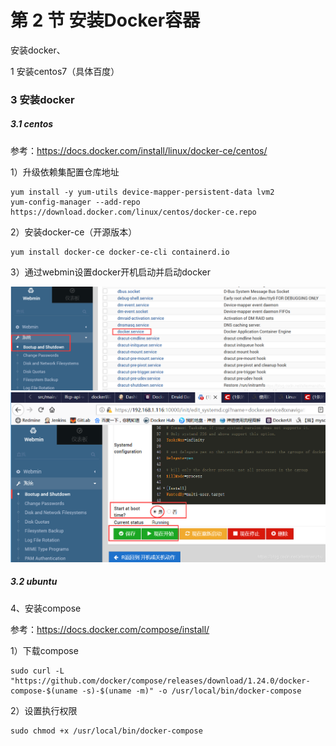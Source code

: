 # 第 2 节 安装Docker容器
安装docker、

1 安装centos7（具体百度）

### 3 安装docker

##### 3.1 centos

参考：https://docs.docker.com/install/linux/docker-ce/centos/

1）升级依赖集配置仓库地址

```
yum install -y yum-utils device-mapper-persistent-data lvm2
yum-config-manager --add-repo https://download.docker.com/linux/centos/docker-ce.repo
```



2）安装docker-ce（开源版本）

```
yum install docker-ce docker-ce-cli containerd.io
```



3）通过webmin设置docker开机启动并启动docker

<img src="./img/webmin_1.png" alt="webmin_1" style="zoom:50%;" />

<img src="./img/webmin_2.png" alt="webmin_2" style="zoom:50%;" />

##### 3.2 ubuntu



4、安装compose

参考：https://docs.docker.com/compose/install/

1）下载compose

```
sudo curl -L "https://github.com/docker/compose/releases/download/1.24.0/docker-compose-$(uname -s)-$(uname -m)" -o /usr/local/bin/docker-compose
```


2）设置执行权限

```
sudo chmod +x /usr/local/bin/docker-compose
```

